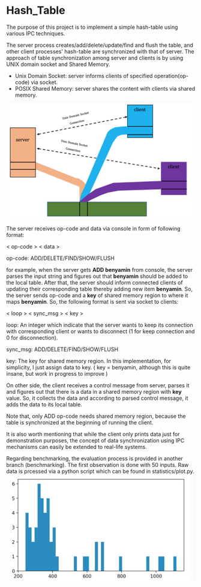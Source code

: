 # Hash_Table

The purpose of this project is to implement a simple hash-table using various IPC techniques.

The server process creates/add/delete/update/find and flush the table, and other client processes' hash-table are synchronized with that of server. The approach of table synchronization among server and clients is by using UNIX domain socket and Shared Memory.

* Unix Domain Socket: server informs clients of specified operation(op-code) via socket.
* POSIX Shared Memory: server shares the content with clients via shared memory.

![picture](arch.png)

The server receives op-code and data via console in form of following format:

< op-code > < data >

op-code: ADD/DELETE/FIND/SHOW/FLUSH

for example, when the server gets **ADD benyamin** from console, the server parses the input string and figures out that **benyamin** should be added to the local table. After that, the server should inform connected clients of updating their corresponding table thereby adding new item **benyamin**. So, the server sends op-code and a **key** of shared memory region to where it maps **benyamin**. So, the following format is sent via socket to clients:

< loop > < sync_msg > < key >

loop: An integer which indicate that the server wants to keep its connection with corresponding client or wants to disconnect (1 for keep connection and 0 for disconnection).

sync_msg: ADD/DELETE/FIND/SHOW/FLUSH

key: The key for shared memory region. In this implementation, for simplicity, I just assign data to key. ( key = benyamin, although this is quite insane, but work in progress to improve )

On other side, the client receives a control message from server, parses it and figures out that there is a data in a shared memory region with **key** value. So, it collects the data and according to parsed control message, it adds the data to its local table.

Note that, only ADD op-code needs shared memory region, because the table is synchronized at the beginning of running the client.

It is also worth mentioning that while the client only prints data just for demonstration purposes, the concept of data synchronization using IPC mechanisms can easily be extended to real-life systems.

Regarding benchmarking, the evaluation process is provided in another branch (benchmarking). The first observation is done with 50 inputs.
Raw data is prcessed via a python script which can be found in statistics/plot.py.  
![picture](size50.png)

